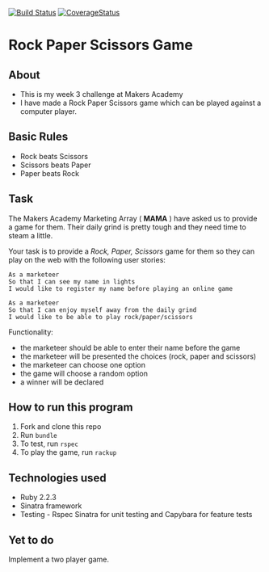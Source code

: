 [![Build Status](https://travis-ci.org/lucetzer/rps-challenge.svg?branch=master)](https://travis-ci.org/lucetzer/rps-challenge)
[![CoverageStatus](https://coveralls.io/repos/lucetzer/rps-challenge/badge.svg?branch=master&service=github)](https://coveralls.io/github/lucetzer/rps-challenge?branch=master)


# Rock Paper Scissors Game

About
-------
* This is my week 3 challenge at Makers Academy
* I have made a Rock Paper Scissors game which can be played against a computer player.

## Basic Rules

- Rock beats Scissors
- Scissors beats Paper
- Paper beats Rock

Task
----

The Makers Academy Marketing Array ( **MAMA** ) have asked us to provide a game for them. Their daily grind is pretty tough and they need time to steam a little.

Your task is to provide a _Rock, Paper, Scissors_ game for them so they can play on the web with the following user stories:

```
As a marketeer
So that I can see my name in lights
I would like to register my name before playing an online game

As a marketeer
So that I can enjoy myself away from the daily grind
I would like to be able to play rock/paper/scissors
```

Functionality:
- the marketeer should be able to enter their name before the game
- the marketeer will be presented the choices (rock, paper and scissors)
- the marketeer can choose one option
- the game will choose a random option
- a winner will be declared

How to run this program
-----------------------

1. Fork and clone this repo
2. Run ```bundle```
3. To test, run ```rspec```
4. To play the game, run ```rackup```


Technologies used
-----------------

* Ruby 2.2.3
* Sinatra framework
* Testing - Rspec Sinatra for unit testing and Capybara for feature tests

Yet to do
---------
Implement a two player game.
